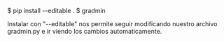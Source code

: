  $ pip install --editable .
 $ gradmin

Instalar con "--editable" nos permite seguir modificando nuestro archivo gradmin.py e ir viendo los cambios automaticamente.

